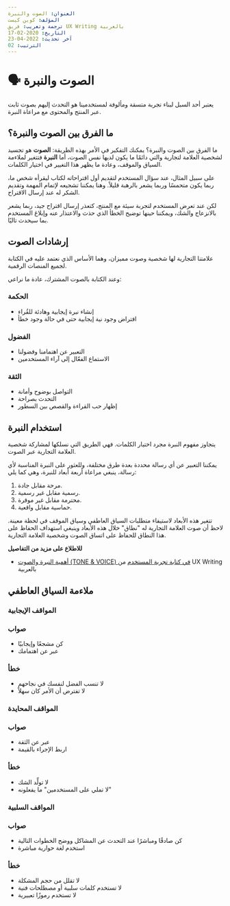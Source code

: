 ```yaml
---
العنوان: الصوت والنبرة
المؤلف: كوين كيست
ترجمة وتعريب: فريق UX Writing بالعربية
التاريخ: 2020-02-17
آخر تحديث: 2022-04-23
الترتيب: 02
---
```


# 🗣 الصوت والنبرة
يعتبر أحد السبل لبناء تجربة متسقة ومألوفة لمستخدمينا هو التحدث إليهم بصوت ثابت عبر المنتج والمحتوى مع مراعاة النبرة.

## ما الفرق بين الصوت والنبرة؟

ما الفرق بين الصوت والنبرة؟ يمكنك التفكير في الأمر بهذه الطريقة: **الصوت** هو تجسيد لشخصية العلامة لتجارية والتي دائمًا ما يكون لديها نفس الصوت، أما **النبرة** فتتغير لملاءمة السياق والموقف، وعادة ما يظهر هذا التغيير في اختيار الكلمات.

على سبيل المثال، عند سؤال المستخدم لتقديم أول اقتراحاته لكتاب ليقرأه شخص ما، ربما يكون متحمسًا وربما يشعر بالرهبة قليلاً. وهنا يمكننا تشجيعه لإتمام المهمة وتقديم الشكر له عند إرسال الاقتراح.

لكن عند تعرض المستخدم لتجربة سيئة مع المنتج، كتعذر إرسال اقتراح جيد، ربما يشعر بالانزعاج والشك، ويمكننا حينها توضيح الخطأ الذي حذث والاعتذار عنه وإبلاغ المستخدم بما سيحدث تاليًا.

## إرشادات الصوت

علامتنا التجارية لها شخصية وصوت مميزان، وهما الأساس الذي نعتمد عليه في الكتابة لجميع المنصات الرقمية.

وعند الكتابة بالصوت المشترك، عادة ما نراعي:

### الحكمة

- إنشاء نبرة إيجابية وهادئة للقُراء
- افتراض وجود نية إيجابية حتى في حالة وجود خطأ

### الفضول

- التعبير عن اهتمامنا وفضولنا
- الاستماع الفعّال إلى آراء المستخدمين

### الثقة

- التواصل بوضوح وأمانة
- التحدث بصراحة
- إظهار حب القراءة والقصص بين السطور

## استخدام النبرة

يتجاوز مفهوم النبرة مجرد اختيار الكلمات. فهي الطريق التي نسلكها لمشاركة شخصية العلامة التجارية عبر الصوت.

يمكننا التعبير عن أي رسالة محددة بعدة طرق مختلفة، وللعثور على النبرة المناسبة لأي رسالة، ينبغي مراعاة أربعة أبعاد للنبرة، وهي كما يلي:

1. مرحة مقابل جادة.
2. رسمية مقابل غير رسمية.
3. محترمة مقابل غير موقرة.
4. حماسية مقابل واقعية.

تتغير هذه الأبعاد لاستيفاء متطلبات السياق العاطفي وسياق الموقف في لحظة معينة. لاحظ أن صوت العلامة التجارية له "نطاق" خلال هذه الأبعاد وينبغي استهداف الحفاظ على هذا النطاق للحفاظ على اتساق الصوت وشخصية العلامة التجارية.

**للاطلاع على مزيد من التفاصيل**

- [أهمية النبرة والصوت (TONE & VOICE) في كتابة تجربة المستخدم](https://uxwritingar.com/ux-writing/11830/) من UX Writing بالعربية

## ملاءمة السياق العاطفي

### المواقف الإيجابية

<div class="usage-container">
  <div class="usage usage-yes">
    <h3>صواب</h3>
    <ul>
      <li>كن مشجعًا وإيجابيًا</li>
      <li>عبر عن اهتمامك</li>
    </ul>
  </div>
  <div class="usage usage-no">
    <h3>خطأ</h3>
    <ul>
      <li>لا تنسب الفضل لنفسك في نجاحهم</li>
      <li>لا تفترض أن الأمر كان سهلاً</li>
    </ul>
  </div>
</div>

### المواقف المحايدة


<div class="usage-container">
  <div class="usage usage-yes">
    <h3>صواب</h3>
    <ul>
      <li>عبر عن الثقة</li>
      <li>اربط الإجراء بالقيمة</li>
    </ul>
  </div>
  <div class="usage usage-no">
    <h3>خطأ</h3>
    <ul>
      <li>لا تولِّد الشك</li>
      <li>لا تملي على المستخدمين" ما يفعلونه"</li>
    </ul>
  </div>
</div>


### المواقف السلبية

<div class="usage-container">
  <div class="usage usage-yes">
    <h3>صواب</h3>
    <ul>
      <li>كن صادقًا ومباشرًا عند التحدث عن المشاكل ووضح الخطوات التالية</li>
      <li>استخدم لغة حوارية مباشرة</li>
    </ul>
  </div>
  <div class="usage usage-no">
    <h3>خطأ</h3>
    <ul>
      <li>لا تقلل من حجم المشكلة</li>
      <li>لا تستخدم كلمات سلبية أو مصطلحات فنية</li>
      <li>لا تستخدم رموزًا تعبيرية</li>
    </ul>
  </div>
</div>
